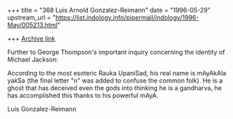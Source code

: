 +++
title = "368 Luis Arnold Gonzalez-Reimann"
date = "1996-05-29"
upstream_url = "https://list.indology.info/pipermail/indology/1996-May/005213.html"

+++
[Archive link](https://list.indology.info/pipermail/indology/1996-May/005213.html)



Further to George Thompson's important inquiry concerning the identity of
Michael Jackson:

  According to the most esoteric Rauka UpaniSad, his real
name is mAyAkAla yakSa (the final letter "n" was added to confuse the
common folk).  He is a ghost that has deceived even the gods into thinking
he is a gandharva, he has accomplished this thanks to his powerful mAyA. 



Luis Gonzalez-Reimann




